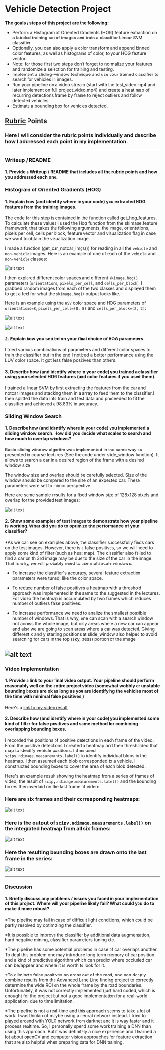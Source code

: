 # Vehicle Detection Project


**The goals / steps of this project are the following:**

* Perform a Histogram of Oriented Gradients (HOG) feature extraction on a labeled training set of images and train a classifier Linear SVM classifier
* Optionally, you can also apply a color transform and append binned color features, as well as histograms of color, to your HOG feature vector. 
* Note: for those first two steps don't forget to normalize your features and randomize a selection for training and testing.
* Implement a sliding-window technique and use your trained classifier to search for vehicles in images.
* Run your pipeline on a video stream (start with the test_video.mp4 and later implement on full project_video.mp4) and create a heat map of recurring detections frame by frame to reject outliers and follow detected vehicles.
* Estimate a bounding box for vehicles detected.

[//]: # (Image References)
[image1]: ./output_images/car_notcar.png
[image2]: ./output_images/hog_features.png
[image3]: ./output_images/combined_normalized_features.png
[image4]: ./output_images/sliding_fullwindow_search.png
[image5]: ./output_images/sliding_halfwindow_search.png
[image6]: ./output_images/bbox_with_heat.png
[image7]: ./output_images/heat_map.png
[image8]: ./output_images/output_boxes.png
[video1]: ./project_video_proc.mp4

## [Rubric](https://review.udacity.com/#!/rubrics/513/view) Points

### Here I will consider the rubric points individually and describe how I addressed each point in my implementation.  

---

### Writeup / README

#### 1. Provide a Writeup / README that includes all the rubric points and how you addressed each one. 

### Histogram of Oriented Gradients (HOG)

#### 1. Explain how (and identify where in your code) you extracted HOG features from the training images.

The code for this step is contained in the function called get_hog_features. To calculate these values I used the Hog function from the skimage.feature framework, that takes the following arguments, the image, orientations, pixels per cell, cells per block, feature vector and visualization flag in case we want to obtain the visualization image.  



I made a function (get_car_notcar_imgs()) for reading in all the `vehicle` and `non-vehicle` images.  Here is an example of one of each of the `vehicle` and `non-vehicle` classes:

![alt text][image1]

I then explored different color spaces and different `skimage.hog()` parameters (`orientations`, `pixels_per_cell`, and `cells_per_block`).  I grabbed random images from each of the two classes and displayed them to get a feel for what the `skimage.hog()` output looks like.

Here is an example using the `HSV` color space and HOG parameters of `orientations=8`, `pixels_per_cell=(8, 8)` and `cells_per_block=(2, 2)`:


![alt text][image2]

![alt text][image3]



#### 2. Explain how you settled on your final choice of HOG parameters.

I tried various combinations of parameters and different color spaces to train the classifier but in the end I noticed a better performance using the LUV color space. It got less false positives than others.

#### 3. Describe how (and identify where in your code) you trained a classifier using your selected HOG features (and color features if you used them).

I trained a linear SVM by first extracting the features from the car and notcar images and stacking them in a array to feed them to the classifier.I then splitted the data into train and test data and proceeded to fit the classifier and achieved a 98.83% in accuracy.

### Sliding Window Search

#### 1. Describe how (and identify where in your code) you implemented a sliding window search.  How did you decide what scales to search and how much to overlap windows?

Basic sliding window algoritm was implemented in the same way as presented in course lectures (See the code under slide_window function). It allows to search a car in a desired region of the frame with a desired window size 

The window size and overlap should be carefully selected. Size of the window should be compared to the size of an expected car. These parameters were set to mimic perspective.

Here are some sample results for a fixed window size of 128x128 pixels and overlap for the provided test images:


![alt text][image4]

#### 2. Show some examples of test images to demonstrate how your pipeline is working.  What did you do to optimize the performance of your classifier?

*As we can see on examples above, the classifier successfully finds cars on the test images. However, there is a false positives, so we will need to apply some kind of filter (such as heat map). The classifier also failed to find a car on th 3rd image may be due to the size of the car in the image. That is why, we will probably need to use multi scale windows.

* To increase the classifier's accuracy, several feature extraction parameters were tuned, like the color space.

* To reduce number of false positives a heatmap with a threshold approach was implemented in the same to the suggested in the lectures. For video the heatmap is accumulated by two frames which reduces number of outliers false positives.

* To increase performance we need to analize the smallest possible number of windows. That is why, one can scan with a search window not across the whole image, but only areas where a new car can appear and also we are going to scan areas where a car was detected. Giving different x and y starting positions at slide_window also helped to avoid searching for cars in the top (sky, tress) portion of the image

![alt text][image5]
---

### Video Implementation

#### 1. Provide a link to your final video output.  Your pipeline should perform reasonably well on the entire project video (somewhat wobbly or unstable bounding boxes are ok as long as you are identifying the vehicles most of the time with minimal false positives.)
Here's a [link to my video result](./project_video.mp4)


#### 2. Describe how (and identify where in your code) you implemented some kind of filter for false positives and some method for combining overlapping bounding boxes.

I recorded the positions of positive detections in each frame of the video.  From the positive detections I created a heatmap and then thresholded that map to identify vehicle positions.  I then used `scipy.ndimage.measurements.label()` to identify individual blobs in the heatmap.  I then assumed each blob corresponded to a vehicle.  I constructed bounding boxes to cover the area of each blob detected.  

Here's an example result showing the heatmap from a series of frames of video, the result of `scipy.ndimage.measurements.label()` and the bounding boxes then overlaid on the last frame of video:

### Here are six frames and their corresponding heatmaps:

![alt text][image6]

### Here is the output of `scipy.ndimage.measurements.label()` on the integrated heatmap from all six frames:
![alt text][image7]

### Here the resulting bounding boxes are drawn onto the last frame in the series:
![alt text][image8]



---

### Discussion

#### 1. Briefly discuss any problems / issues you faced in your implementation of this project.  Where will your pipeline likely fail?  What could you do to make it more robust?

*The pipeline may fail in case of difficult light conditions, which could be partly resolved by optimizing the classifier.

*It is possible to improve the classifier by additional data augmentation, hard negative mining, classifier parameters tuning etc.

*The pipeline has some potential problems in case of car overlaps another. To deal this problem one may introduce long term memory of car position and a kind of predictive algorithm which can predict where occluded car can be/appear and where it is worth to look for it.

*To eliminate false positives on areas out of the road, one can deeply combine results from the Advanced Lane Line finding project to correctly determine the wide ROI on the whole frame by the road boundaries. Unfortunately, it was not correctly implemented (just hard coded, which is enought for the project but not a good implementation for a real-world application) due to time limitation.

*The pipeline is not a real-time and this approach seems to take a lot of work. I was thinkin of maybe using a neural network instead. I tried to played around with YOLO network from darknet and it is way faster and it process realtime. So, I  personally spend some work training a DNN than using this approach. But it was definitely a nice experience and I learned a lot about openCV and computer vision approaches for feature extraction that are also helpful when preparing data for DNN training.
